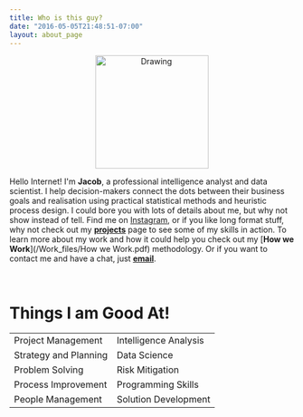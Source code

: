 ```yaml
---
title: Who is this guy?
date: "2016-05-05T21:48:51-07:00"
layout: about_page
---
```

<center><img src="/img/me.png" alt="Drawing" style="width: 200px;"/></center>

Hello Internet! I'm **Jacob**, a professional intelligence analyst and data scientist. I help decision-makers connect the dots between their business goals and realisation using practical statistical methods and heuristic process design. I could bore you with lots of details about me, but why not show instead of tell. Find me on [Instagram](https://www.instagram.com/jb_known_unknowns/?hl=en), or if you like long format stuff, why not check out my [**projects**](/projects/) page to see some of my skills in action. To learn more about my work and how it could help you check out my [**How we Work**](/Work_files/How we Work.pdf) methodology. Or if you want to contact me and have a chat, just [**email**](mailto:jb@knownunknowns.co.uk).

<br>
<h1>Things I am Good At!</h1>
 
|         |           |
| :------------ |:------------- |
| Project Management      | Intelligence Analysis|
| Strategy and Planning      | Data Science      |
| Problem Solving | Risk Mitigation      |
| Process Improvement      | Programming Skills      |
| People Management | Solution Development      |


